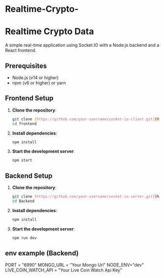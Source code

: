 # Realtime-Crypto-

# Realtime Crypto Data

A simple real-time application using Socket.IO with a Node.js backend and a React frontend.

## Prerequisites

- Node.js (v14 or higher)
- npm (v6 or higher) or yarn

## Frontend Setup

1. **Clone the repository**:
   ```bash
   git clone [https://github.com/your-username/socket-io-client.git](https://github.com/saksham316/Realtime-Crypto-.git)
   cd frontend
   ```
2. **Install dependencies**:
   ```bash
   npm install
   ```
3. **Start the development server**:
   ```bash
   npm start
   ```

## Backend Setup

1. **Clone the repository**:
   ```bash
   git clone [https://github.com/your-username/socket-io-server.git](https://github.com/saksham316/Realtime-Crypto-.git)
   cd Backend
   ```
2. **Install dependencies**:
   ```bash
   npm install
   ```
3. **Start the development server**:
   ```bash
   npm run dev
   ```

## env example (Backend)

PORT = "6990"
MONGO_URL = "Your Mongo Url"
NODE_ENV="dev"
LIVE_COIN_WATCH_API = "Your Live Coin Watch Api Key"
